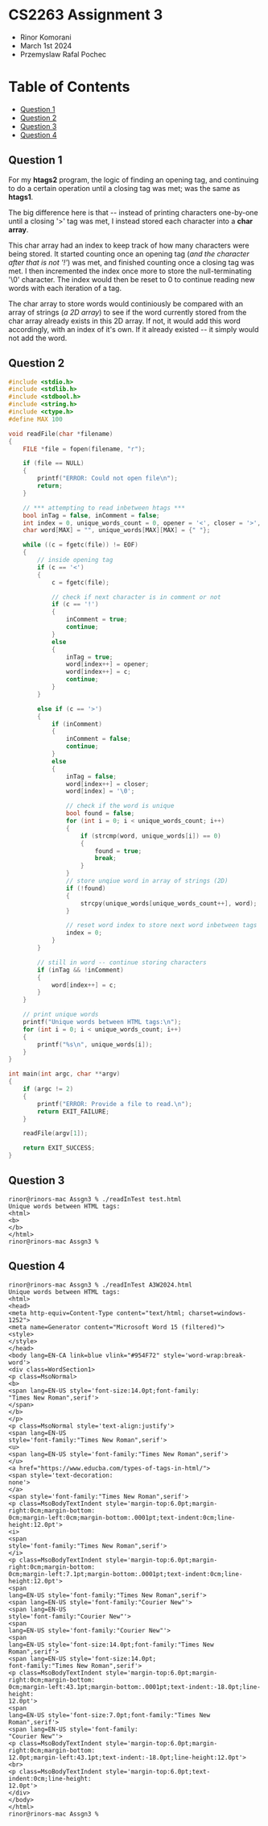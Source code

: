 # CS2263 Assignment 3
- Rinor Komorani
- March 1st 2024
- Przemyslaw Rafal Pochec
<div style="page-break-after: always;"></div>

# Table of Contents
- [Question 1](#question-1)
- [Question 2](#question-2)
- [Question 3](#question-3)
- [Question 4](#question-4)

<div style="page-break-after: always;"></div>

## Question 1
For my __htags2__ program, the logic of finding an opening tag, and continuing to do a certain operation until a closing tag was met; was the same as __htags1__.

The big difference here is that -- instead of printing characters one-by-one until a closing '>' tag was met, I instead stored each character into a __char array__.

This char array had an index to keep track of how many characters were being stored. It started counting once an opening tag (_and the character after that is not '!'_) was met, and finished counting once a closing tag was met. I then incremented the index once more to store the null-terminating '\0' character. The index would then be reset to 0 to continue reading new words with each iteration of a tag.

The char array to store words would continiously be compared with an array of strings (_a 2D array_) to see if the word currently stored from the char array already exists in this 2D array. If not, it would add this word accordingly, with an index of it's own. If it already existed -- it simply would not add the word.

<div style="page-break-after: always;"></div>

## Question 2

```c
#include <stdio.h>
#include <stdlib.h>
#include <stdbool.h>
#include <string.h>
#include <ctype.h>
#define MAX 100

void readFile(char *filename)
{
    FILE *file = fopen(filename, "r");

    if (file == NULL)
    {
        printf("ERROR: Could not open file\n");
        return;
    }

    // *** attempting to read inbetween htags ***
    bool inTag = false, inComment = false;
    int index = 0, unique_words_count = 0, opener = '<', closer = '>', c;
    char word[MAX] = "", unique_words[MAX][MAX] = {" "}; 

    while ((c = fgetc(file)) != EOF)
    {
        // inside opening tag
        if (c == '<')
        {
            c = fgetc(file);

            // check if next character is in comment or not
            if (c == '!')
            {
                inComment = true;
                continue;
            }
            else
            {
                inTag = true;
                word[index++] = opener;
                word[index++] = c;
                continue;
            }
        }

        else if (c == '>')
        {
            if (inComment)
            {
                inComment = false;
                continue;
            }
            else 
            {
                inTag = false;
                word[index++] = closer;
                word[index] = '\0';

                // check if the word is unique
                bool found = false;
                for (int i = 0; i < unique_words_count; i++)
                {
                    if (strcmp(word, unique_words[i]) == 0)
                    {
                        found = true;
                        break;
                    }
                }
                // store unqiue word in array of strings (2D)
                if (!found)
                {
                    strcpy(unique_words[unique_words_count++], word);
                }

                // reset word index to store next word inbetween tags
                index = 0;
            }
        }

        // still in word -- continue storing characters
        if (inTag && !inComment)
        {
            word[index++] = c;
        }
    }

    // print unique words
    printf("Unique words between HTML tags:\n");
    for (int i = 0; i < unique_words_count; i++)
    {
        printf("%s\n", unique_words[i]);
    }
}

int main(int argc, char **argv)
{
    if (argc != 2)
    {
        printf("ERROR: Provide a file to read.\n");
        return EXIT_FAILURE;
    }

    readFile(argv[1]);

    return EXIT_SUCCESS;
}
```

## Question 3

```
rinor@rinors-mac Assgn3 % ./readInTest test.html   
Unique words between HTML tags:
<html>
<b>
</b>
</html>
rinor@rinors-mac Assgn3 % 
```

## Question 4

```
rinor@rinors-mac Assgn3 % ./readInTest A3W2024.html
Unique words between HTML tags:
<html>
<head>
<meta http-equiv=Content-Type content="text/html; charset=windows-1252">
<meta name=Generator content="Microsoft Word 15 (filtered)">
<style>
</style>
</head>
<body lang=EN-CA link=blue vlink="#954F72" style='word-wrap:break-word'>
<div class=WordSection1>
<p class=MsoNormal>
<b>
<span lang=EN-US style='font-size:14.0pt;font-family:
"Times New Roman",serif'>
</span>
</b>
</p>
<p class=MsoNormal style='text-align:justify'>
<span lang=EN-US
style='font-family:"Times New Roman",serif'>
<u>
<span lang=EN-US style='font-family:"Times New Roman",serif'>
</u>
<a href="https://www.educba.com/types-of-tags-in-html/">
<span style='text-decoration:
none'>
</a>
<span style='font-family:"Times New Roman",serif'>
<p class=MsoBodyTextIndent style='margin-top:6.0pt;margin-right:0cm;margin-bottom:
0cm;margin-left:0cm;margin-bottom:.0001pt;text-indent:0cm;line-height:12.0pt'>
<i>
<span
style='font-family:"Times New Roman",serif'>
</i>
<p class=MsoBodyTextIndent style='margin-top:6.0pt;margin-right:0cm;margin-bottom:
0cm;margin-left:7.1pt;margin-bottom:.0001pt;text-indent:0cm;line-height:12.0pt'>
<span
lang=EN-US style='font-family:"Times New Roman",serif'>
<span lang=EN-US style='font-family:"Courier New"'>
<span lang=EN-US
style='font-family:"Courier New"'>
<span
lang=EN-US style='font-family:"Courier New"'>
<span
lang=EN-US style='font-size:14.0pt;font-family:"Times New Roman",serif'>
<span lang=EN-US style='font-size:14.0pt;
font-family:"Times New Roman",serif'>
<p class=MsoBodyTextIndent style='margin-top:6.0pt;margin-right:0cm;margin-bottom:
0cm;margin-left:43.1pt;margin-bottom:.0001pt;text-indent:-18.0pt;line-height:
12.0pt'>
<span
lang=EN-US style='font-size:7.0pt;font-family:"Times New Roman",serif'>
<span lang=EN-US style='font-family:
"Courier New"'>
<p class=MsoBodyTextIndent style='margin-top:6.0pt;margin-right:0cm;margin-bottom:
12.0pt;margin-left:43.1pt;text-indent:-18.0pt;line-height:12.0pt'>
<br>
<p class=MsoBodyTextIndent style='margin-top:6.0pt;text-indent:0cm;line-height:
12.0pt'>
</div>
</body>
</html>
rinor@rinors-mac Assgn3 % 
```